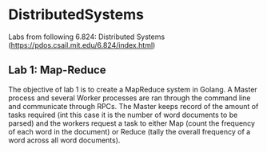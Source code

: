 # DistributedSystems
Labs from following 6.824: Distributed Systems (https://pdos.csail.mit.edu/6.824/index.html)

## Lab 1: Map-Reduce

The objective of lab 1 is to create a MapReduce system in Golang. A Master process and several Worker processes are ran through the command line and communicate through RPCs. The Master keeps record of the amount of tasks required (int this case it is the number of word documents to be parsed) and the workers request a task to either Map (count the frequency of each word in the document) or Reduce (tally the overall frequency of a word across all word documents).

